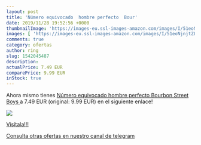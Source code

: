 ```yaml
---
layout: post
title: 'Número equivocado  hombre perfecto  Bour'
date: 2019/11/28 19:52:56 +0000
thumbnailImage: 'https://images-eu.ssl-images-amazon.com/images/I/51eoNjnjtZL._SL200_.jpg'
images: [ 'https://images-eu.ssl-images-amazon.com/images/I/51eoNjnjtZL._SL200_.jpg' ]
comments: true
category: ofertas
author: ring
slug: 1542045487
description:
actualPrice: 7.49 EUR
comparePrice: 9.99 EUR
inStock: true
---
```


Ahora mismo tienes [Número equivocado  hombre perfecto  Bourbon Street Boys ](https://www.amazon.com/dp/1542045487/?tag=redken08-20) a 7.49 EUR (original: 9.99 EUR) en el siguiente enlace!

[![](https://images-eu.ssl-images-amazon.com/images/I/51eoNjnjtZL._SL200_.jpg)](https://www.amazon.com/dp/1542045487/?tag=redken08-20)

[Visítala!!!](https://www.amazon.com/dp/1542045487/?tag=redken08-20)

[Consulta otras ofertas en nuestro canal de telegram](https://t.me/s/ofertas25)

